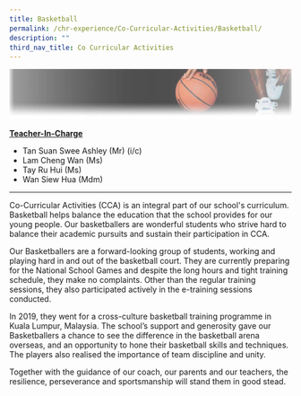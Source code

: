 ```yaml
---
title: Basketball
permalink: /chr-experience/Co-Curricular-Activities/Basketball/
description: ""
third_nav_title: Co Curricular Activities
---
```

![](/images/CCA/BASKETBALL.jpg)

<strong><u>Teacher-In-Charge</u></strong>
* Tan Suan Swee Ashley (Mr) (i/c)
* Lam Cheng Wan (Ms)
* Tay Ru Hui (Ms)
* Wan Siew Hua (Mdm)

<hr>

Co-Curricular Activities (CCA) is an integral part of our school's curriculum. Basketball helps balance the education that the school provides for our young people. Our basketballers are wonderful students who strive hard to balance their academic pursuits and sustain their participation in CCA.

Our Basketballers are a forward-looking group of students, working and playing hard in and out of the basketball court. They are currently preparing for the National School Games and despite the long hours and tight training schedule, they make no complaints. Other than the regular training sessions, they also participated actively in the e-training sessions conducted.

In 2019, they went for a cross-culture basketball training programme in Kuala Lumpur, Malaysia. The school’s support and generosity gave our Basketballers a chance to see the difference in the basketball arena overseas, and an opportunity to hone their basketball skills and techniques. The players also realised the importance of team discipline and unity.

Together with the guidance of our coach, our parents and our teachers, the resilience, perseverance and sportsmanship will stand them in good stead.